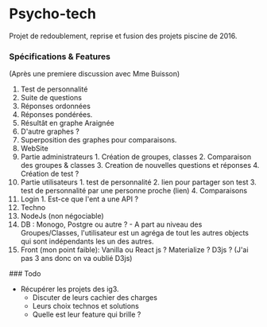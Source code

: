 # Psycho-tech
  Projet de redoublement, reprise et fusion des projets piscine de 2016.
### Spécifications & Features
(Après une premiere discussion avec Mme Buisson)
1. Test de personnalité
  1. Suite de questions
  2. Réponses ordonnées
  3. Réponses pondérées.
  4. Résultât en graphe Araignée
  5. D'autre graphes ?
  6. Superposition des graphes pour comparaisons.
2. WebSite
  1. Partie administrateurs
    1. Création de groupes, classes
    2. Comparaison des groupes & classes
    3. Creation de nouvelles questions et réponses
    4. Création de test ?
  2. Partie utilisateurs
    1. test de personnalité
    2. lien pour partager son test
    3. test de personnalité par une personne proche (lien)
    4. Comparaisons
  3. Login
    1. Est-ce que l'ent a une API ?
3. Techno
  1. NodeJs (non négociable)
  2. DB : Monogo, Postgre ou autre ?
    - A part au niveau des Groupes/Classes, l'utilisateur est un agréga de tout les autres objects qui sont indépendants les un des autres.
  3. Front (mon point faible): Vanilla ou React js ? Materialize ? D3js ? (J'ai pas 3 ans donc on va oublié D3js)

### Todo
- Récupérer les projets des ig3.
  - Discuter de leurs cachier des charges
  - Leurs choix technos et solutions
  - Quelle est leur feature qui brille ?
